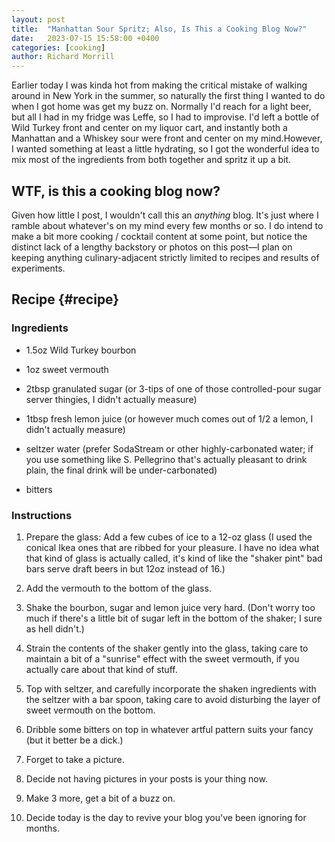 ```yaml
---
layout: post
title:  "Manhattan Sour Spritz; Also, Is This a Cooking Blog Now?"
date:   2023-07-15 15:58:00 +0400
categories: [cooking]
author: Richard Morrill
---
```


Earlier today I was kinda hot from making the critical mistake of walking around
in New York in the summer, so naturally the first thing I wanted to do when I
got home was get my buzz on. Normally I'd reach for a light beer, but all I had
in my fridge was Leffe, so I had to improvise. I'd left a bottle of Wild Turkey
front and center on my liquor cart, and instantly both a Manhattan and a Whiskey
sour were front and center on my mind.<!--more-->However, I wanted something at
least a little hydrating, so I got the wonderful idea to mix most of the
ingredients from both together and spritz it up a bit.

## WTF, is this a cooking blog now?

Given how little I post, I wouldn't call this an *anything* blog. It's just
where I ramble about whatever's on my mind every few months or so. I do intend
to make a bit more cooking / cocktail content at some point, but notice the
distinct lack of a lengthy backstory or photos on this post—I plan on
keeping anything culinary-adjacent strictly limited to recipes and results of
experiments.

## Recipe {#recipe}

### Ingredients

*   1.5oz Wild Turkey bourbon

*   1oz sweet vermouth

*   2tbsp granulated sugar (or 3-tips of one of those controlled-pour sugar
    server thingies, I didn't actually measure)

*   1tbsp fresh lemon juice (or however much comes out of 1/2 a lemon, I didn't
    actually measure)

*   seltzer water (prefer SodaStream or other highly-carbonated water; if you
    use something like S. Pellegrino that's actually pleasant to drink plain,
    the final drink will be under-carbonated)

*   bitters

### Instructions

1.  Prepare the glass: Add a few cubes of ice to a 12-oz glass (I used the
    conical Ikea ones that are ribbed for your pleasure. I have no idea what that
    kind of glass is actually called, it's kind of like the "shaker pint" bad
    bars serve draft beers in but 12oz instead of 16.)

2.  Add the vermouth to the bottom of the glass.

3.  Shake the bourbon, sugar and lemon juice very hard. (Don't worry too much if
    there's a little bit of sugar left in the bottom of the shaker; I sure as
    hell didn't.)

4.  Strain the contents of the shaker gently into the glass, taking care to
    maintain a bit of a "sunrise" effect with the sweet vermouth, if you actually
    care about that kind of stuff.

5.  Top with seltzer, and carefully incorporate the shaken ingredients with the
    seltzer with a bar spoon, taking care to avoid disturbing the layer of sweet
    vermouth on the bottom.

6.  Dribble some bitters on top in whatever artful pattern suits your fancy (but
    it better be a dick.)

7.  Forget to take a picture.

8.  Decide not having pictures in your posts is your thing now.

9.  Make 3 more, get a bit of a buzz on.

10. Decide today is the day to revive your blog you've been ignoring for months.
